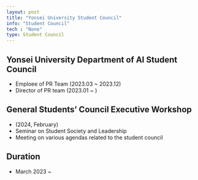 ```yaml
---
layout: post
title: "Yonsei University Student Council"
info: "Student Council"
tech : "None"
type: Student Council
---
```


## Yonsei University Department of AI Student Council
* Emploee of PR Team (2023.03 ~ 2023.12)
* Director of PR team (2023.01 ~ )

## General Students’ Council Executive Workshop
* (2024, February)
* Seminar on Student Society and Leadership
* Meeting on various agendas related to the student council

## Duration
*  March 2023 ~ 

